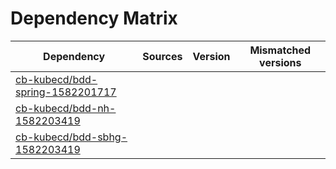# Dependency Matrix

Dependency | Sources | Version | Mismatched versions
---------- | ------- | ------- | -------------------
[cb-kubecd/bdd-spring-1582201717](https://github.com/cb-kubecd/bdd-spring-1582201717.git) |  | []() | 
[cb-kubecd/bdd-nh-1582203419](https://github.com/cb-kubecd/bdd-nh-1582203419.git) |  | []() | 
[cb-kubecd/bdd-sbhg-1582203419](https://github.com/cb-kubecd/bdd-sbhg-1582203419.git) |  | []() | 
